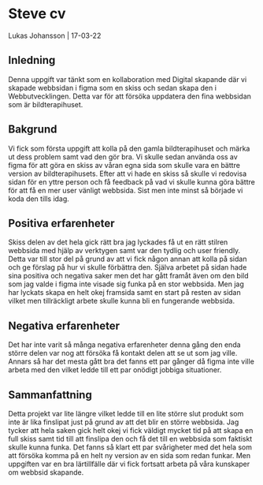
# Steve cv

Lukas Johansson | 17-03-22

## Inledning
Denna uppgift var tänkt som en kollaboration med Digital skapande där vi skapade webbsidan i figma som en skiss och sedan skapa den i Webbutvecklingen. Detta var för att försöka uppdatera den fina webbsidan som är bildterapihuset.

## Bakgrund
Vi fick som första uppgift att kolla på den gamla bildterapihuset och märka ut dess problem samt vad den gör bra. Vi skulle sedan använda oss av figma för att göra en skiss av våran egna sida som skulle vara en bättre version av bildterapihusets. Efter att vi hade en skiss så skulle vi redovisa sidan för en yttre person och få feedback på vad vi skulle kunna göra bättre för att få en mer user vänligt webbsida. Sist men inte minst så började vi koda den tills idag.

## Positiva erfarenheter
Skiss delen av det hela gick rätt bra jag lyckades få ut en rätt stilren webbsida med hjälp av verktygen samt var den tydlig och user friendly. Detta var till stor del på grund av att vi fick någon annan att kolla på sidan och ge förslag på hur vi skulle förbättra den. Själva arbetet på sidan hade sina positiva och negativa saker men det har gått framåt även om den bild som jag valde i figma inte visade sig funka på en stor webbsida. Men jag har lyckats skapa en helt okej framsida samt en start på resten av sidan vilket men tillräckligt arbete skulle kunna bli en fungerande webbsida.

## Negativa erfarenheter
Det har inte varit så många negativa erfarenheter denna gång den enda större delen var nog att försöka få kontakt delen att se ut som jag ville. Annars så har det mesta gått bra det fanns ett par gånger då figma inte ville arbeta med den vilket ledde till ett par onödigt jobbiga situationer. 

## Sammanfattning
Detta projekt var lite längre vilket ledde till en lite större slut produkt som inte är lika finslipat just på grund av att det blir en större webbsida. Jag tycker att hela saken gick helt okej vi fick väldigt mycket tid på att skapa en full skiss samt tid till att finslipa den och få det till en webbsida som faktiskt skulle kunna funka. Det fanns så klart ett par svårigheter med det hela som att försöka komma på en helt ny version av en sida som redan funkar. Men uppgiften var en bra lärtillfälle där vi fick fortsatt arbeta på våra kunskaper om webbsid skapande.

